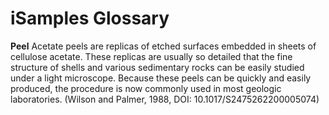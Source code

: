 # iSamples Glossary

**Peel**  Acetate peels are replicas of etched surfaces embedded in sheets of cellulose acetate. These replicas are usually so detailed that the fine structure of shells and various sedimentary rocks can be easily studied under a light microscope. Because these peels can be quickly and easily produced, the procedure is now commonly used in most geologic laboratories.  (Wilson and Palmer, 1988, DOI: 10.1017/S2475262200005074)



